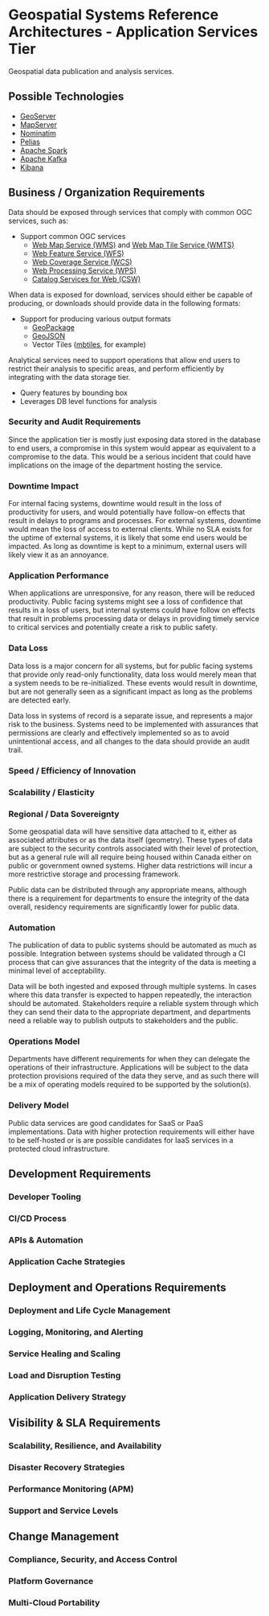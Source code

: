# Geospatial Systems Reference Architectures - Application Services Tier

Geospatial data publication and analysis services.

## Possible Technologies

* [GeoServer](http://geoserver.org/)
* [MapServer](https://mapserver.org/)
* [Nominatim](https://github.com/openstreetmap/Nominatim)
* [Pelias](https://pelias.io/)
* [Apache Spark](http://spark.apache.org/)
* [Apache Kafka](https://kafka.apache.org/)
* [Kibana](https://www.elastic.co/products/kibana)

## Business / Organization Requirements

Data should be exposed through services that comply with common OGC services, such as:

* Support common OGC services
  * [Web Map Service (WMS)](http://www.opengeospatial.org/standards/wms) and [Web Map Tile Service (WMTS)](http://www.opengeospatial.org/standards/wmts)
  * [Web Feature Service (WFS)](http://www.opengeospatial.org/standards/wfs)
  * [Web Coverage Service (WCS)](http://www.opengeospatial.org/standards/wcs)
  * [Web Processing Service (WPS)](http://www.opengeospatial.org/standards/wps)
  * [Catalog Services for Web (CSW)](http://www.opengeospatial.org/standards/cat)

When data is exposed for download, services should either be capable of producing, or downloads should provide data in the following formats:

* Support for producing various output formats
  * [GeoPackage](http://www.geopackage.org/)
  * [GeoJSON](http://geojson.org/)
  * Vector Tiles ([mbtiles](https://github.com/mapbox/mbtiles-spec), for example)

Analytical services need to support operations that allow end users to restrict their analysis to specific areas, and perform efficiently by integrating with the data storage tier.

* Query features by bounding box
* Leverages DB level functions for analysis

### Security and Audit Requirements

Since the application tier is mostly just exposing data stored in the database to end users, a compromise in this system would appear as equivalent to a compromise to the data. This would be a serious incident that could have implications on the image of the department hosting the service.

### Downtime Impact

For internal facing systems, downtime would result in the loss of productivity for users, and would potentially have follow-on effects that result in delays to programs and processes. For external systems, downtime would mean the loss of access to external clients. While no SLA exists for the uptime of external systems, it is likely that some end users would be impacted. As long as downtime is kept to a minimum, external users will likely view it as an annoyance.

### Application Performance

When applications are unresponsive, for any reason, there will be reduced productivity. Public facing systems might see a loss of confidence that results in a loss of users, but internal systems could have follow on effects that result in problems processing data or delays in providing timely service to critical services and potentially create a risk to public safety.

### Data Loss

Data loss is a major concern for all systems, but for public facing systems that provide only read-only functionality, data loss would merely mean that a system needs to be re-initialized. These events would result in downtime, but are not generally seen as a significant impact as long as the problems are detected early.

Data loss in systems of record is a separate issue, and represents a major risk to the business. Systems need to be implemented with assurances that permissions are clearly and effectively implemented so as to avoid unintentional access, and all changes to the data should provide an audit trail.

### Speed / Efficiency of Innovation

### Scalability / Elasticity

### Regional / Data Sovereignty

Some geospatial data will have sensitive data attached to it, either as associated attributes or as the data itself (geometry). These types of data are subject to the security controls associated with their level of protection, but as a general rule will all require being housed within Canada either on public or government owned systems. Higher data restrictions will incur a more restrictive storage and processing framework.

Public data can be distributed through any appropriate means, although there is a requirement for departments to ensure the integrity of the data overall, residency requirements are significantly lower for public data.

### Automation

The publication of data to public systems should be automated as much as possible. Integration between systems should be validated through a CI process that can give assurances that the integrity of the data is meeting a minimal level of acceptability.

Data will be both ingested and exposed through multiple systems. In cases where this data transfer is expected to happen repeatedly, the interaction should be automated. Stakeholders require a reliable system through which they can send their data to the appropriate department, and departments need a reliable way to publish outputs to stakeholders and the public.

### Operations Model

Departments have different requirements for when they can delegate the operations of their infrastructure. Applications will be subject to the data protection provisions required of the data they serve, and as such there will be a mix of operating models required to be supported by the solution(s).

### Delivery Model

Public data services are good candidates for SaaS or PaaS implementations. Data with higher protection requirements will either have to be self-hosted or is are possible candidates for IaaS services in a protected cloud infrastructure.

## Development Requirements

### Developer Tooling

### CI/CD Process

### APIs & Automation

### Application Cache Strategies

## Deployment and Operations Requirements

### Deployment and Life Cycle Management

### Logging, Monitoring, and Alerting

### Service Healing and Scaling

### Load and Disruption Testing

### Application Delivery Strategy

## Visibility & SLA Requirements

### Scalability, Resilience, and Availability

### Disaster Recovery Strategies

### Performance Monitoring (APM)

### Support and Service Levels

## Change Management

### Compliance, Security, and Access Control

### Platform Governance

### Multi-Cloud Portability
